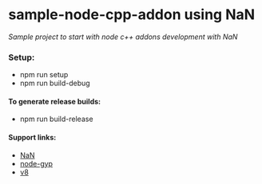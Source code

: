 # sample-node-cpp-addon using NaN
_Sample project to start with node c++ addons development with NaN_

### Setup:
* npm run setup
* npm run build-debug

#### To generate release builds:
* npm run build-release

#### Support links:
* [NaN](https://github.com/nodejs/nan)
* [node-gyp](https://github.com/nodejs/node-gyp)
* [v8](https://github.com/v8/v8)
